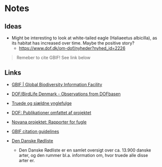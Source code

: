 # Notes

## Ideas

- Might be interesting to look at white-tailed eagle (Haliaeetus albicilla), as its habitat has increased over time. Maybe the positive story?
    - https://www.dof.dk/om-dof/nyheder?nyhed_id=2226
    


> Remeber to cite GBIF! See link below

## Links

- [GBIF | Global Biodiversity Information Facility](https://www.gbif.org)
- [DOF/BirdLife Denmark - Observations from DOFbasen](https://dofbasen.dk)
- [Truede og sjældne ynglefulge](https://www.dof.dk/fakta-om-fugle/truede-og-sjaeldne-ynglefugle)
- [DOF: Publikationer omfattet af projektet](https://www.dof.dk/fakta-om-fugle/truede-og-sjaeldne-ynglefugle/publikationer)
- [Novana projektet: Rapporter for fugle](https://novana.au.dk/udgivelser/rapporter-for-fugle)


- [GBIF citation guidelines](https://www.gbif.org/citation-guidelines)
- [Den Danske Rødliste](https://ecos.au.dk/forskningraadgivning/temasider/redlist)
    - Den Danske Rødliste er en samlet oversigt over ca. 13.900 danske arter, og den rummer bl.a. information om, hvor truede alle disse arter er. 